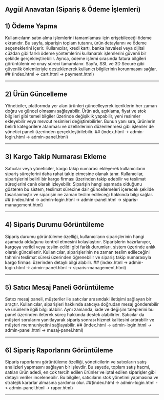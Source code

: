 ## Aygül Anavatan (Sipariş & Ödeme İşlemleri)
## 1) Ödeme Yapma
Kullanıcıların satın alma işlemlerini tamamlaması için erişebileceği ödeme ekranıdır. Bu sayfa, siparişin toplam tutarını, ürün detaylarını ve ödeme seçeneklerini içerir. Kullanıcılar, kredi kartı, banka havalesi veya dijital cüzdan gibi farklı ödeme yöntemlerini kullanarak işlemlerini güvenli bir şekilde gerçekleştirebilir. Ayrıca, ödeme işlemi sırasında fatura bilgileri görüntülenir ve onay süreci tamamlanır. Sayfa, SSL ve 3D Secure gibi güvenlik önlemleriyle desteklenerek kullanıcı bilgilerinin korunmasını sağlar. ## (index.html -> cart.html -> payment.html)

---

## 2) Ürün Güncelleme  
Yöneticiler, platformda yer alan ürünleri güncelleyerek içeriklerin her zaman doğru ve güncel olmasını sağlayabilir. Ürün adı, açıklama, fiyat ve stok bilgileri gibi temel bilgiler üzerinde değişiklik yapabilir, yeni resimler ekleyebilir veya mevcut resimleri değiştirebilirler. Bunun yanı sıra, ürünlerin belirli kategorilere atanması ve özelliklerinin düzenlenmesi gibi işlemler de yönetici paneli üzerinden gerçekleştirilebilir. ## (index.html -> admin-login.html -> admin-panel.html)

---

## 3) Kargo Takip Numarası Ekleme  
Satıcılar veya yöneticiler, kargo takip numarası ekleyerek kullanıcıların sipariş süreçlerini daha rahat takip etmesine olanak tanır. Kullanıcılar, siparişlerini belirli bir kargo firması üzerinden takip edebilir ve teslimat süreçlerini canlı olarak izleyebilir. Siparişin hangi aşamada olduğunu gösteren bu sistem, teslimat sürecine dair güncellemeleri içerecek şekilde tasarlanmıştır ve siparişin ne zaman teslim edileceği hakkında bilgi sağlar. ## (index.html -> admin-login.html -> admin-panel.html -> siparis-management.html)

---

## 4) Sipariş Durumu Görüntüleme  
Sipariş durumu görüntüleme özelliği, kullanıcıların siparişlerinin hangi aşamada olduğunu kontrol etmesini kolaylaştırır. Siparişlerin hazırlanıyor, kargoya verildi veya teslim edildi gibi farklı durumları, sistem üzerinde anlık olarak güncellenir. Kullanıcılar, siparişlerinin ne zaman teslim edileceğini tahmini teslimat süresi üzerinden öğrenebilir ve sipariş takip numarasıyla kargo firması üzerinden detaylı bilgi alabilir. ## (index.html -> admin-login.html -> admin-panel.html -> siparis-management.html)

---

## 5) Satıcı Mesaj Paneli Görüntüleme  
Satıcı mesaj paneli, müşteriler ile satıcılar arasındaki iletişimi sağlayan bir araçtır. Kullanıcılar, siparişleri hakkında satıcıya doğrudan mesaj gönderebilir ve ürünlerle ilgili bilgi alabilir. Aynı zamanda, iade ve değişim taleplerini bu panel üzerinden ileterek süreç hakkında destek alabilirler. Satıcılar da müşteri sorularını yanıtlayarak sipariş sonrası hizmet kalitesini artırabilir ve müşteri memnuniyetini sağlayabilir. ## (index.html -> admin-login.html -> admin-panel.html -> mesaj-panel.html)


---

## 6) Sipariş Raporlarını Görüntüleme  
Sipariş raporlarını görüntüleme özelliği, yöneticilerin ve satıcıların satış analizleri yapmasını sağlayan bir işlevdir. Bu sayede, toplam satış hacmi, satılan ürün adedi, en çok tercih edilen ürünler ve iptal edilen siparişler gibi detaylı veriler incelenebilir. Bu bilgiler, satıcıların stok yönetimi yapmasına ve stratejik kararlar almasına yardımcı olur. ##(index.html -> admin-login.html -> admin-panel.html -> rapor.html)


---
